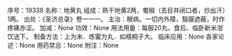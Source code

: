 序号：19338
名称：地黄丸
组成：熟干地黄2两，蜀椒（去目并闭口者，炒出汗）1两。
出处：《圣济总录》卷一一一。
主治：眼病。一切内外障，翳膜遮蔽，时作疼痛赤涩。
加减：None
功效：None
用法用量：每服20丸，食后、临卧新米泔饮送下。
制备方法：上为末．炼蜜为丸．如梧桐子大。
临床应用：None
各家论述：None
用药禁忌：None
附注：None
